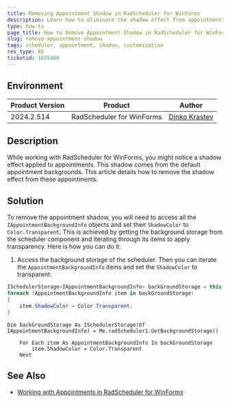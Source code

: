 ```yaml
---
title: Removing Appointment Shadow in RadScheduler for WinForms
description: Learn how to eliminate the shadow effect from appointments in RadScheduler for WinForms.
type: how-to
page_title: How to Remove Appointment Shadow in RadScheduler for WinForms
slug: remove-appointment-shadow
tags: scheduler, appointment, shadow, customization
res_type: kb
ticketid: 1655808
---
```


## Environment

|Product Version|Product|Author|
|----|----|----|
|2024.2.514|RadScheduler for WinForms|[Dinko Krastev](https://www.telerik.com/blogs/author/dinko-krastev)|

## Description

While working with RadScheduler for WinForms, you might notice a shadow effect applied to appointments. This shadow comes from the default appointment backgrounds. This article details how to remove the shadow effect from these appointments. 

## Solution

To remove the appointment shadow, you will need to access all the `IAppointmentBackgroundInfo` objects and set their `ShadowColor` to `Color.Transparent`. This is achieved by getting the background storage from the scheduler component and iterating through its items to apply transparency. Here is how you can do it:

1. Access the background storage of the scheduler. Then you can iterate the `AppointmentBackgroundInfo` items and set the `ShadowColor` to transparent:

````C#
ISchedulerStorage<IAppointmentBackgroundInfo> backGroundStorage = this.radScheduler1.GetBackgroundStorage();
foreach (AppointmentBackgroundInfo item in backGroundStorage)
{
    item.ShadowColor = Color.Transparent;
}
````
````VB.NET
Dim backGroundStorage As ISchedulerStorage(Of IAppointmentBackgroundInfo) = Me.radScheduler1.GetBackgroundStorage()

    For Each item As AppointmentBackgroundInfo In backGroundStorage
        item.ShadowColor = Color.Transparent
    Next

````


## See Also

- [Working with Appointments in RadScheduler for WinForms](https://docs.telerik.com/devtools/winforms/controls/scheduler/appointments-and-dialogs/working-with-appointments)
